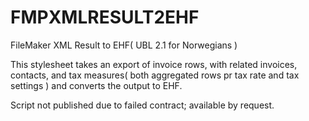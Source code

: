 # FMPXMLRESULT2EHF
FileMaker XML Result to EHF( UBL 2.1 for Norwegians )

This stylesheet takes an export of invoice rows, with related invoices, contacts, and tax measures( both aggregated rows pr tax rate and tax settings ) and converts the output to EHF.

Script not published due to failed contract; available by request.
